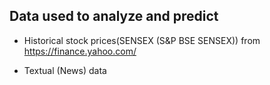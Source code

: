 ## Data used to analyze and predict

* Historical stock prices(SENSEX (S&P BSE SENSEX)) from https://finance.yahoo.com/

* Textual (News) data
